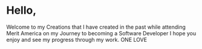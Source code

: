 # Hello, 
  Welcome to my Creations that I have created in the past while attending Merit America on my Journey to becoming a Software Developer 
  I hope you enjoy and see my progress through my work. ONE LOVE 
